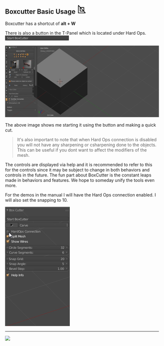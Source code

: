 ## Boxcutter Basic Usage  ![image](..\img\icons\BoxCutter.png)

Boxcutter has a shortcut of **alt + W**

There is also a button in the T-Panel which is located under Hard Ops.
![](..\img\boxcutter_img\bc_1.png)

![](..\img\boxcutter_img\bc_2.gif)

The above image shows me starting it using the button and making a quick cut.

> It's also important to note that when Hard Ops connection is disabled you will
not have any sharpening or csharpening done to the objects. This can be useful if
you dont want to affect the modifiers of the mesh.

The controls are displayed via help and it is recommended to refer to this for the
controls since it may be subject to change in both behaviors and controls in the
future. The fun part about BoxCutter is the constant leaps made in behaviors and
features. We hope to someday unify the tools even more.

For the demos in the manual I will have the Hard Ops connection enabled. I will
also set the snapping to 10.

![](..\img\boxcutter_img\bc_3.gif)

___

![](..\img\boxcutter_img\bc_4.gif)
